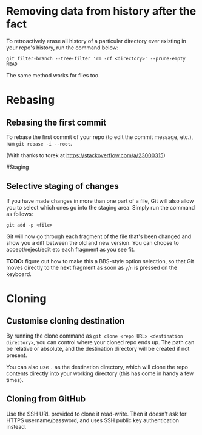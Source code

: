 # Removing data from history after the fact

To retroactively erase all history of a particular directory ever existing in your repo's history, run the command below:

`git filter-branch --tree-filter 'rm -rf <directory>' --prune-empty HEAD`

The same method works for files too.

# Rebasing

Rebasing the first commit
---

To rebase the first commit of your repo (to edit the commit message, etc.), run `git rebase -i --root`.

(With thanks to torek at https://stackoverflow.com/a/23000315)


#Staging

## Selective staging of changes
If you have made changes in more than one part of a file, Git will also allow you to select which ones go into the staging area. Simply run the command as follows:

`git add -p <file>` 

Git will now go through each fragment of the file that's been changed and show you a diff between the old and new version. You can choose to accept/reject/edit etc each fragment as you see fit.

**TODO:** figure out how to make this a BBS-style option selection, so that Git moves directly to the next fragment as soon as `y`/`n` is pressed on the keyboard.


# Cloning

## Customise cloning destination

By running the clone command as `git clone <repo URL> <destination directory>`, you can control where your cloned repo ends up. The path can be relative or absolute, and the destination directory will be created if not present.

You can also use `.` as the destination directory, which will clone the repo contents directly into your working directory (this has come in handy a few times).

## Cloning from GitHub

Use the SSH URL provided to clone it read-write. Then it doesn't ask for HTTPS username/password, and uses SSH public key authentication instead.
